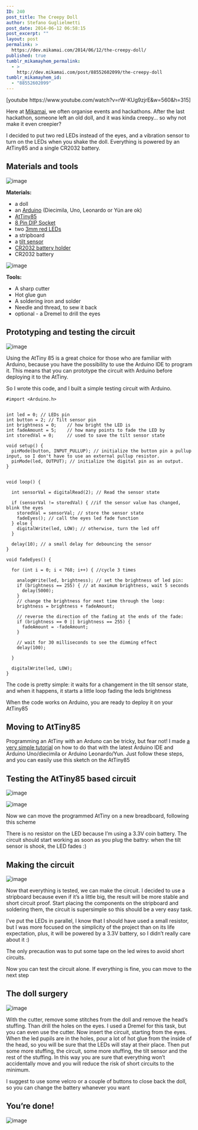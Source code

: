 ```yaml
---
ID: 240
post_title: The Creepy Doll
author: Stefano Guglielmetti
post_date: 2014-06-12 06:58:15
post_excerpt: ""
layout: post
permalink: >
  https://dev.mikamai.com/2014/06/12/the-creepy-doll/
published: true
tumblr_mikamayhem_permalink:
  - >
    http://dev.mikamai.com/post/88552602099/the-creepy-doll
tumblr_mikamayhem_id:
  - "88552602099"
---
```

<p>[youtube https://www.youtube.com/watch?v=rW-KUg9zjrE&w=560&h=315]</p>

<p>Here at <a href="http://www.mikamai.com">Mikamai</a>, we often organise events and hackathons. After the last hackathon, someone left an old doll, and it was kinda creepy… so why not make it even creepier?</p>

<p>I decided to put two red LEDs instead of the eyes, and a vibration sensor to turn on the LEDs when you shake the doll. Everything is powered by an AtTiny85 and a single CR2032 battery.</p>

<h2>Materials and tools</h2>

<p><img src="http://i.imgur.com/7H81cOul.jpg" alt="image" /></p>

<p><strong>Materials:</strong></p>

<ul><li>a doll</li>
<li>an <a href="http://store.arduino.cc/index.php?main_page=index&amp;cPath=11">Arduino</a> (Diecimila, Uno, Leonardo or Yún are ok)</li>
<li><a href="https://www.sparkfun.com/products/9378">AtTiny85</a></li>
<li><a href="https://www.sparkfun.com/products/7937">8 Pin DIP Socket</a></li>
<li>two <a href="https://www.sparkfun.com/products/533">3mm red LEDs</a></li>
<li>a stripboard</li>
<li>a <a href="https://www.sparkfun.com/products/10289">tilt sensor</a></li>
<li><a href="https://www.sparkfun.com/products/783">CR2032 battery holder</a></li>
<li>CR2032 battery</li>
</ul><p><img src="http://i.imgur.com/QhcrdvRl.jpg" alt="image" /></p>

<p><strong>Tools:</strong></p>

<ul><li>A sharp cutter</li>
<li>Hot glue gun</li>
<li>A soldering iron and solder</li>
<li>Needle and thread, to sew it back</li>
<li>optional - a Dremel to drill the eyes</li>
</ul><h2>Prototyping and testing the circuit</h2>

<p><img src="http://i.imgur.com/rbxcB0Xl.png" alt="image" /></p>

<p>Using the AtTiny 85 is a great choice for those who are familiar with Arduino, because you have the possibility to use the Arduino IDE to program it. This means that you can prototype the circuit with Arduino before deploying it to the AtTiny.</p>

<p>So I wrote this code, and I built a simple testing circuit with Arduino.</p>

<pre><code>#import &lt;Arduino.h&gt;


int led = 0; // LEDs pin
int button = 2; // Tilt sensor pin
int brightness = 0;    // how bright the LED is
int fadeAmount = 5;    // how many points to fade the LED by
int storedVal = 0;     // used to save the tilt sensor state

void setup() {
  pinMode(button, INPUT_PULLUP); // initialize the button pin a pullup input, so I don't have to use an external pullup resistor.
  pinMode(led, OUTPUT); // initialize the digital pin as an output.
}


void loop() {

  int sensorVal = digitalRead(2); // Read the sensor state

  if (sensorVal != storedVal) { //if the sensor value has changed, blink the eyes
    storedVal = sensorVal; // store the sensor state
    fadeEyes(); // call the eyes led fade function
  } else {
    digitalWrite(led, LOW); // otherwise, turn the led off
  }

  delay(10); // a small delay for debouncing the sensor
}

void fadeEyes() {

  for (int i = 0; i &lt; 768; i++) { //cycle 3 times

    analogWrite(led, brightness); // set the brightness of led pin:
    if (brightness == 255) { // at maximum brightness, wait 5 seconds
      delay(5000); 
    }
    // change the brightness for next time through the loop:
    brightness = brightness + fadeAmount;

    // reverse the direction of the fading at the ends of the fade:
    if (brightness == 0 || brightness == 255) {
      fadeAmount = -fadeAmount;
    }

    // wait for 30 milliseconds to see the dimming effect
    delay(100);

  }

  digitalWrite(led, LOW);
}   
</code></pre>

<p>The code is pretty simple: it waits for a changement in the tilt sensor state, and when it happens, it starts a little loop fading the leds brightness</p>

<p>When the code works on Arduino, you are ready to deploy it on your AtTiny85</p>

<h2>Moving to AtTiny85</h2>

<p>Programming an AtTiny with an Arduno can be tricky, but fear not! I made <a href="http://dev.mikamai.com/post/78652180658/how-to-program-an-attiny85-or-attiny45-with-an">a very simple tutorial</a> on how to do that with the latest Arduino IDE and Arduino Uno/diecimila or Arduino Leonardo/Yun. Just follow these steps, and you can easily use this sketch on the AtTiny85</p>

<h2>Testing the AtTiny85 based circuit</h2>

<p><img src="http://i.imgur.com/h7sqBJpl.png" alt="image" /></p>

<p><img src="http://i.imgur.com/GSVkxSfl.jpg" alt="image" /></p>

<p>Now we can move the programmed AtTiny on a new breadboard, following this scheme</p>

<p>There is no resistor on the LED because I’m using a 3.3V coin battery. The circuit should start working as soon as you plug the battry: when the tilt sensor is shook, the LED fades :)</p>

<h2>Making the circuit</h2>

<p><img src="http://i.imgur.com/73tFazll.jpg" alt="image" /></p>

<p>Now that everything is tested, we can make the circuit. I decided to use a stripboard because even if it’s a little big, the result will be more stable and short circuit proof. Start placing the components on the stripboard and soldering them, the circuit is supersimple so this should be a very easy task.</p>

<p>I’ve put the LEDs in parallel, I know that I should have used a small resistor, but I was more focused on the simplicity of the project than on its life expectation, plus, it will be powered by a 3.3V battery, so I didn’t really care about it :)</p>

<p>The only precaution was to put some tape on the led wires to avoid short circuits.</p>

<p>Now you can test the circuit alone. If everything is fine, you can move to the next step</p>

<h2>The doll surgery</h2>

<p><img src="http://i.imgur.com/KcpQRlrl.jpg" alt="image" /></p>

<p>With the cutter, remove some stitches from the doll and remove the head’s stuffing. Than drill the holes on the eyes. I used a Dremel for this task, but you can even use the cutter. Now insert the circuit, starting from the eyes. When the led pupils are in the holes, pour a lot of hot glue from the inside of the head, so you will be sure that the LEDs will stay at their place. Then put some more stuffing, the circuit, some more stuffing, the tilt sensor and the rest of the stuffing. In this way you are sure that everything won’t accidentally move and you will reduce the risk of short circuits to the minimum.</p>

<p>I suggest to use some velcro or a couple of buttons to close back the doll, so you can change the battery whanever you want</p>

<h2>You’re done!</h2>

<p><img src="http://i.imgur.com/et1i8wpl.jpg" alt="image" /></p>
